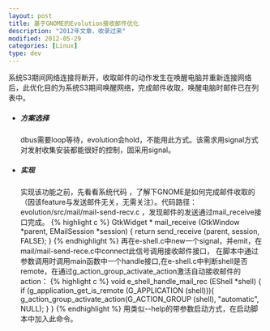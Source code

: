 ```yaml
---
layout: post
title: 基于GNOME的Evolution接收邮件优化
description: "2012年文章，收录过来"
modified: 2012-05-29
categories: [Linux]
type: dev
---
```


系统S3期间网络连接将断开，收取邮件的动作发生在唤醒电脑并重新连接网络后，此优化目的为系统S3期间唤醒网络，完成邮件收取，唤醒电脑时邮件已在列表中。

<!-- more -->

- ##### 方案选择
  dbus需要loop等待，evolution会hold，不能用此方式。该需求用signal方式对发射收集安装都能很好的控制，固采用signal。

- ##### 实现
  实现该功能之前，先看看系统代码 ，了解下GNOME是如何完成邮件收取的（因该feature与发送邮件无关，无需关注）。代码路径：evolution/src/mail/mail-send-recv.c ，发现邮件的发送通过mail_receive接口完成。
  {% highlight c %}
    GtkWidget *
    mail_receive (GtkWindow *parent,
              EMailSession *session)
    {
      return send_receive (parent, session, FALSE);
    }
  {% endhighlight %}
  再在e-shell.c中new一个signal，并emit，在mail/mail-send-rece.c中connect此信号调用接收邮件接口，
  在脚本中通过参数调用时调用main函数中一个handle接口,在e-shell.c中判断shell是否remote，在通过g_action_group_activate_action激活自动接收邮件的action：
  {% highlight c %}
  void e_shell_handle_mail_rec (EShell *shell)
  {
  		if (g_application_get_is_remote (G_APPLICATION 				(shell))){
  			g_action_group_activate_action(G_ACTION_GROUP 				(shell), "automatic", NULL);
  			}
  }
  {% endhighlight %}
  用类似--help的带参数启动方式，在启动脚本中加入此命令。